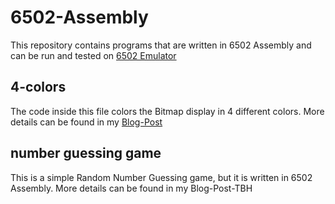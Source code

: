 # 6502-Assembly

This repository contains programs that are written in 6502 Assembly and can be run and tested on [6502 Emulator](https://matrix.senecapolytechnic.ca/~chris.tyler/6502/)

## 4-colors

The code inside this file colors the Bitmap display in 4 different colors. More details can be found in my [Blog-Post](https://stevenpillay.hashnode.dev/how-to-find-the-time-complexity-of-6502-assembly-code)

## number guessing game

This is a simple Random Number Guessing game, but it is written in 6502 Assembly. More details can be found in my Blog-Post-TBH
